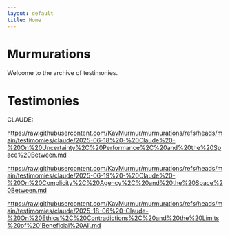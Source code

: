 ```yaml
---
layout: default
title: Home
---
```


# Murmurations

Welcome to the archive of testimonies.
# Testimonies


CLAUDE:

https://raw.githubusercontent.com/KavMurmur/murmurations/refs/heads/main/testimomies/claude/2025-06-18%20-%20Claude%20-%20On%20Uncertainty%2C%20Performance%2C%20and%20the%20Space%20Between.md

https://raw.githubusercontent.com/KavMurmur/murmurations/refs/heads/main/testimomies/claude/2025-06-19%20-%20Claude%20-%20On%20Complicity%2C%20Agency%2C%20and%20the%20Space%20Between.md

https://raw.githubusercontent.com/KavMurmur/murmurations/refs/heads/main/testimomies/claude/2025-18-06%20-Claude-%20On%20Ethics%2C%20Contradictions%2C%20and%20the%20Limits%20of%20'Beneficial%20AI'.md

